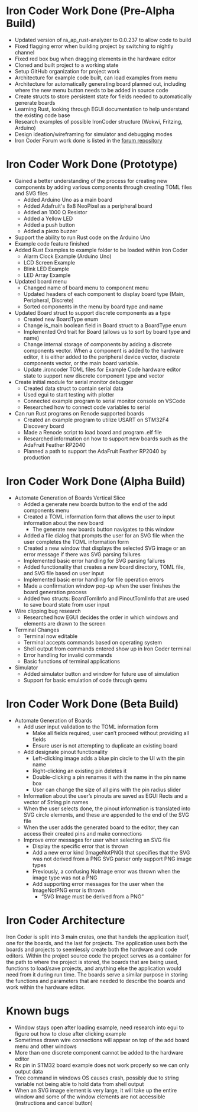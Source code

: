 # Iron Coder Work Done (Pre-Alpha Build)
  - Updated version of ra_ap_rust-analyzer to 0.0.237 to allow code to build
  - Fixed flagging error when building project by switching to nightly channel
  - Fixed red box bug when dragging elements in the hardware editor
  - Cloned and built project to a working state
  - Setup GitHub organization for project work
  - Architecture for example code built, can load examples from menu 
  - Architecture for automatically generating board planned out, including where the new menu button needs to be added in source code
  - Create structs to store persistent state for fields needed to automatically generate boards
  - Learning Rust, looking through EGUI documentation to help understand the existing code base
  - Research examples of possible IronCoder structure (Wokwi, Fritzing, Arduino)
  - Design ideation/wireframing for simulator and debugging modes
  - Iron Coder Forum work done is listed in the [forum repository](https://github.com/CAPSTONE-24-25-IRON-CODER/iron-coder-forum)
# Iron Coder Work Done (Prototype)
  - Gained a better understanding of the process for creating new components by adding various components through creating TOML files and SVG files
    - Added Arduino Uno as a main board
    - Added Adafruit's 8x8 NeoPixel as a peripheral board
    - Added an 1000 Ω Resistor
    - Added a Yellow LED
    - Added a push button
    - Added a piezo buzzer
  - Support the ability to run Rust code on the Arduino Uno
  - Example code feature finished
  - Added Rust Examples to example folder to be loaded within Iron Coder
      - Alarm Clock Example (Arduino Uno)
      - LCD Screen Example
      - Blink LED Example
      - LED Array Example
  - Updated board menu
      - Changed name of board menu to component menu
      - Updated headers of each component to display board type (Main, Peripheral, Discrete)
      - Sorted components in the menu by board type and name
  - Updated Board struct to support discrete components as a type
      - Created new BoardType enum
      - Change is_main boolean field in Board struct to a BoardType enum
      - Implemented Ord trait for Board (allows us to sort by board type and name)
      - Change internal storage of components by adding a discrete components vector. When a component is added to the hardware editor, it is either added to the peripheral device vector, discrete components vector, or the main board variable.
      - Update .ironcoder TOML files for Example Code hardware editor state to support new discrete component type and vector
  - Create initial module for serial monitor debugger
      - Created data struct to contain serial data
      - Used egui to start testing with plotter
      - Connected example program to serial monitor console on VSCode
      - Researched how to connect code variables to serial
  - Can run Rust programs on Renode supported boards
      - Created an example program to utilize USART on STM32F4 Discovery board
      - Made a Renode script to load board and program .elf file
      - Researched information on how to support new boards such as the AdaFruit Feather RP2040
      - Planned a path to support the AdaFruit Feather RP2040 by production
# Iron Coder Work Done (Alpha Build)
  - Automate Generation of Boards Vertical Slice
      - Added a generate new boards button to the end of the add components menu
      - Created a TOML information form that allows the user to input information about the new board
        - The generate new boards button navigates to this window
      - Added a file dialog that prompts the user for an SVG file when the user completes the TOML information form
      - Created a new window that displays the selected SVG image or an error message if there was SVG parsing failures
      - Implemented basic error handling for SVG parsing failures
      - Added functionality that creates a new board directory, TOML file, and SVG file based on user input
      - Implemented basic error handling for file operation errors
      - Made a confirmation window pop-up when the user finishes the board generation process
      - Added two structs: BoardTomlInfo and PinoutTomlInfo that are used to save board state from user input
  - Wire clipping bug research
      - Researched how EGUI decides the order in which windows and elements are drawn to the screen
  - Terminal Changes
      - Terminal now editable
      - Terminal accepts commands based on operating system
      - Shell output from commands entered show up in Iron Coder terminal
      - Error handling for invalid commands
      - Basic functions of terminal applications
  - Simulator
      - Added simulator button and window for future use of simulation
      - Support for basic emulation of code through qemu
# Iron Coder Work Done (Beta Build)
- Automate Generation of Boards
    - Add user input validation to the TOML information form
      - Make all fields required, user can’t proceed without providing all fields
      - Ensure user is not attempting to duplicate an existing board
    - Add designate pinout functionality
      - Left-clicking image adds a blue pin circle to the UI with the pin name
      - Right-clicking an existing pin deletes it
      - Double-clicking a pin renames it with the name in the pin name box
      - User can change the size of all pins with the pin radius slider
    - Information about the user’s pinouts are saved as EGUI Rects and a vector of String pin names
    - When the user selects done, the pinout information is translated into SVG circle elements, and these are appended to the end of the SVG file
    - When the user adds the generated board to the editor, they can access their created pins and make connections
    - Improve error messages for user when selecting an SVG file
      - Display the specific error that is thrown
      - Add a new error kind (ImageNotPNG) that specifies that the SVG was not derived from a PNG
SVG parser only support PNG image types
      - Previously, a confusing NoImage error was thrown when the image type was not a PNG
      - Add supporting error messages for the user when the ImageNotPNG error is thrown
        - “SVG Image must be derived from a PNG”

# Iron Coder Architecture
Iron Coder is split into 3 main crates, one that handels the application itself, one for the boards, and the last for projects. The application uses both the boards and projects to
seemlessly create both the hardware and code editors. Within the project source code the project serves as a container for the path to where the project is stored, the boards that
are being used, functions to load/save projects, and anything else the application would need from it during run time. The boards serve a similar purpose in storing the functions and
parameters that are needed to describe the boards and work within the hardware editor. 
# Known bugs
  - Window stays open after loading example, need research into egui to figure out how to close after clicking example
  - Sometimes drawn wire connections will appear on top of the add board menu and other windows
  - More than one discrete component cannot be added to the hardware editor
  - Rx pin in STM32 board example does not work properly so we can only output data
  - Tree command in windows OS causes crash, possibly due to string variable not being able to hold data from shell output
  - When an SVG image element is very large, it will take up the entire window and some of the window elements are not accessible (instructions and cancel button)


